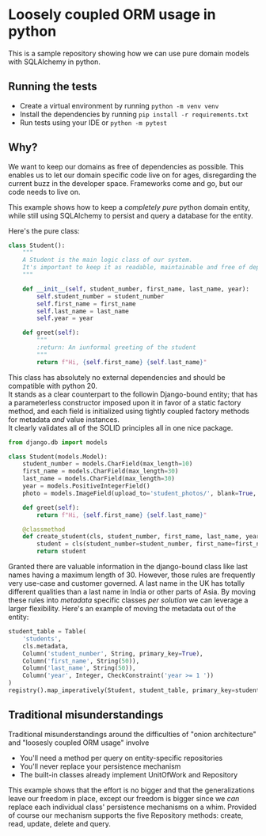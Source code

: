 # Loosely coupled ORM usage in python

This is a sample repository showing how we can use pure domain models with SQLAlchemy in python.

## Running the tests

- Create a virtual environment by running `python -m venv venv`
- Install the dependencies by running `pip install -r requirements.txt`
- Run tests using your IDE or `python -m pytest`

## Why?

We want to keep our domains as free of dependencies as possible.
This enables us to let our domain specific code live on for ages,
disregarding the current buzz in the developer space. Frameworks come and go, but our code needs to live on.

This example shows how to keep a _completely pure_ python domain entity,
while still using SQLAlchemy to persist and query a database for the entity.

Here's the pure class:

```python
class Student():
    """
    A Student is the main logic class of our system.
    It's important to keep it as readable, maintainable and free of dependencies as possible.
    """

    def __init__(self, student_number, first_name, last_name, year):
        self.student_number = student_number
        self.first_name = first_name
        self.last_name = last_name
        self.year = year

    def greet(self):
        """
        :return: An iunformal greeting of the student
        """
        return f"Hi, {self.first_name} {self.last_name}"
```

This class has absolutely no external dependencies and should be compatible with python 20.  
It stands as a clear counterpart to the followin Django-bound entity; that has a parameterless constructor
imposed upon it in favor of a static factory method, and each field is initialized using
tightly coupled factory methods for metadata _and_ value instances.  
It clearly validates all of the SOLID principles all in one nice package. 

```python
from django.db import models

class Student(models.Model):
    student_number = models.CharField(max_length=10)
    first_name = models.CharField(max_length=30)
    last_name = models.CharField(max_length=30)
    year = models.PositiveIntegerField()
    photo = models.ImageField(upload_to='student_photos/', blank=True, null=True)

    def greet(self):
        return f"Hi, {self.first_name} {self.last_name}"

    @classmethod
    def create_student(cls, student_number, first_name, last_name, year):
        student = cls(student_number=student_number, first_name=first_name, last_name=last_name, year=year)
        return student
```

Granted there are valuable information in the django-bound class like last names having
a maximum length of 30. However, those rules are frequently very use-case and customer governed.
A last name in the UK has totally different qualities than a last name in India or other parts of Asia.
By moving these rules into _metadata_ specific classes _per solution_ we can leverage a larger flexibility.
Here's an example of moving the metadata out of the entity:

```python
student_table = Table(
    'students',
    cls.metadata,
    Column('student_number', String, primary_key=True),
    Column('first_name', String(50)),
    Column('last_name', String(50)),
    Column('year', Integer, CheckConstraint('year >= 1 '))
)
registry().map_imperatively(Student, student_table, primary_key=student_table.c.student_number)
```

## Traditional misunderstandings

Traditional misunderstandings around the difficulties of "onion architecture" and 
"loosesly coupled ORM usage" involve

- You'll need a method per query on entity-specific repositories
- You'll never replace your persistence mechanism
- The built-in classes already implement UnitOfWork and Repository

This example shows that the effort is no bigger and that the generalizations
leave our freedom in place, except our freedom is bigger since we _can_ replace each individual
class' persistence mechanisms on a whim. Provided of course our mechanism supports
the five Repository methods: create, read, update, delete and query.